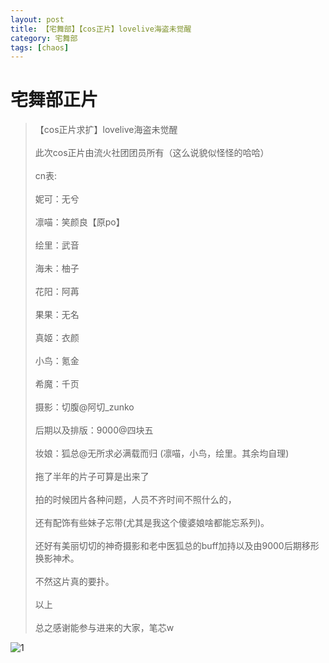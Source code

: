 ```yaml
---
layout: post
title: 【宅舞部】【cos正片】lovelive海盗未觉醒
category: 宅舞部
tags: [chaos]
---
```


# 宅舞部正片

>【cos正片求扩】lovelive海盗未觉醒<br />                 
此次cos正片由流火社团团员所有（这么说貌似怪怪的哈哈）<br />  
cn表:<br />  
妮可：无兮<br />  
凛喵：笑颜良【原po】<br />  
绘里：武音<br />  
海未：柚子<br />  
花阳：阿苒<br />  
果果：无名<br />  
真姬：衣颜<br />  
小鸟：氪金<br />  
希魔：千页<br />  
摄影：切腹@阿切_zunko<br />  
后期以及排版：9000@四块五<br />  
妆娘：狐总@无所求必满载而归 (凛喵，小鸟，绘里。其余均自理)<br />  
拖了半年的片子可算是出来了<br />  
拍的时候团片各种问题，人员不齐时间不照什么的，<br />  
还有配饰有些妹子忘带(尤其是我这个傻婆娘啥都能忘系列)。<br />  
还好有美丽切切的神奇摄影和老中医狐总的buff加持以及由9000后期移形换影神术。<br />  
不然这片真的要扑。<br />  
以上<br />  
总之感谢能参与进来的大家，笔芯w<br />  

![1](https://dev.tencent.com/u/Water_Emissary/p/pbed/git/raw/master/zhaiwu/coszheng1/1.jpg)
